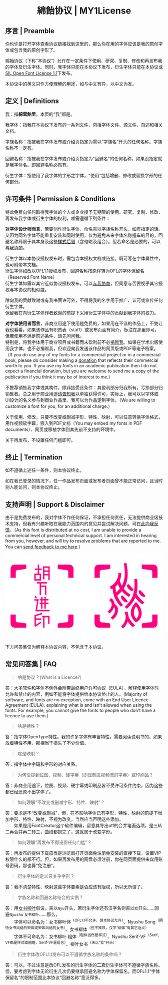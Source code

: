 <h1 align="center">綿飴协议 | MY1License</h1>

## 序言 | Preamble
你也许是打开字体查看协议链接找到这里的，那么你在用的字体应该是我的原创字体或包含我的原创字形了。

綿飴协议（下称“本协议”）允许在一定条件下使用、研究、复制、修改和再发布我的字体及衍生字体。同时，我字体只能在本协议下发布，衍生字体只能在本协议或[SIL Open Font License 1.1](https://scripts.sil.org/OFL)下发布。

本协议中的英文只作方便理解的用途，如与中文有异，以中文为准。

## 定义 | Definitions
我：指**綿雲飴里**。本页的“我”都是。

我字体：指我在本协议下发布的一系列文件，包括字体文件、源文件、自述和相关文档。

字族名称：指被我在字体发布或介绍页指定为需以“字族名”开头的任何名称。字族名称不一定有。

回避名称：指被我在字体发布或介绍页指定为“回避名”的任何名称，如果没指定就是我字体名。即回避名称必然有。

衍生字体：指使用了我字体的字形之字体，“使用”包括增删、修改或替换字形的任何部分。

## 许可条件 | Permission & Conditions
特此免费向任何取得我字体的个人或企业授予无期限的使用、研究、复制、修改、再发布我字体或衍生字体的权利，唯需遵循下列条件：

**对字体设计师而言**，若要创作衍生字体，命名需以字族名称开头，如有指定的话。又因为同名字体不能重复安装和同时使用，仅为避免未来字体名称撞车的目的，回避名称局限于其本身及这些[样式后缀](https://github.com/MY1L/Ctrl/blob/main/abbr.md)（含缩略及组合）。但若命名是必要的，可以[与我协商][isss]。

衍生字体以本协议授权发布时，需包含本授权文档或链接。既可写在字体属性中，也可附带本文档。\
衍生字体如改以OFL1.1授权发布，回避名称按原样转为OFL的字体保留名（Reserved Font Name）\
衍生字体如需以其它近似协议授权发布，可以[与我协商][isss]，但同意与否要视乎其它授权与本协议的相似度。

除向我的贡献致谢或有我书面许可外，不得将我的名字用于推广、认可或宣传任何衍生字体。\
保留我在向衍生字体作者致谢的前提下采用衍生字体中的贡献到我字体的权力。

**对字体使用者而言**，非商业用途下使用是免费的，如果用在不错的作品上，不妨让我也看看。如果该作品有职员表（staff）或发布页面有简介，标注在那里即可。但若使用不满足前述条件，请[先问问我][isss]。\
特别是，将我字体用于商业项目或书籍而未盈利前不必[捐赠我][donation]。如果在学术出版使用我字体，也不必捐赠我，但欢迎向我发送该作品的网页版或PDF等电子档案。（If you do use any of my fonts for a commercial project or in a commercial book, please do consider making a [donation] that reflects their commercial worth to you. If you use my fonts in an academic publication then I do not expect a financial donation, but you are welcome to send me a copy of the publication if you think it may be of interest to me.）

不推荐销售我字体或其构件，除非接受此条件：其盈利部分归我所有，亏损部分归销售者。总之用于商业用途[请告知我][isss]以单独获得许可，实际上，我可以以字体或UI设计的名义参与到商业作品里，我可以为作品定制字体。（We are willing to customize a font for you, for an additional charge.）

关于使用、修改，只要不改变或删减字形、特性、映射，可以任意转换字体格式，用作视频软字幕，嵌入到PDF文档（You may embed my fonts in PDF documents）、网页或移植字体到其先前不支持的环境中。

关于再发布，不设置任何门槛即可。

## 终止 | Termination
如不遵循上述任一条件，则本协议终止。

如在我已登录的情况下，任一作品发布页面或发布者页面曾不能正常访问，且当时别人能访问，则本协议终止。

## 支持声明 | Support & Disclaimer
由于是免费发布的，我对字体不作任何保证，不承担任何责任，无法提供商业级技术支持，但我有兴趣听取在我能力范围内的意见并尝试解决问题，可[在此向我反馈][isss]。（As this font is distributed at no cost, I am unable to provide a commercial level of personal technical support. I am interested in hearing from you, however, and will try to resolve problems that are reported to me. You can [send feedback to me here][isss].）

<p align="center"><a href="https://afdian.net/@FairyFloss" target="_blank"><img src="Seal.svg" alt="签章"></a></p>
<!-- [![Seal](Seal.svg)](https://afdian.net/@FairyFloss)
[MY1L](./LICENSE) -->

[isss]: ../../issues
[donation]: https://afdian.net/@FairyFloss

下方问答集仅为解释本协议内容，不包含于本协议。

## 常见问答集 | FAQ
> 啥是协议？(What is a Licence?)

答：大多软件和字体不例外会附带最终用户许可协议（EULA），解释使用字体时允许和禁止的内容，例如不能将字体提供给本协议终止的人。(Majority of software, and fonts are no exception, come with an End User Licence Agreement (EULA), explaining what is and isn’t allowed when using the fonts. For example, you cannot give the fonts to people who donʼt have a licence to use them.)

> 啥是特性？

答：指字体OpenType特性。我的许多字体有丰富特性，需要阅读说明书的，如果放着特性不用，那相当于损失了不少价值。

> 啥是映射？

答：指字体中字码和字形的对应关系。

> 为何没提到位图、视频、硬字幕（即压制进视频流的字幕）或印刷品？

答：非商业用途下，位图、视频、硬字幕或印刷品皆不受许可条件约束，因为这些都已经还原不出字体了。

> 如何理解“不改变或删减字形、特性、映射”？

答：要求是不“改变或删减”，但，在不影响字体已有字形、特性、映射的前提下增加字形、特性、映射，不视为改变，当然应当声明这些添加。\
　　如果是用FontCreator这个软件编辑，留意其导出otf的合并笔画选项，是三转二再合并再二转三，曲线都损完了，这就属于改变字形。

> 如何理解“再发布不得设置任何门槛”？

答：再发布的提供下载应当是浏览器打开页面免注册免安装的直接下载，设置VIP权限什么的都不行。但，如果再发布用的网盘必须注册，你在同页面提供来宾用账号密码，那也算“免注册”。

> 衍生字体的定义只关乎字形？

答：我不清楚特性、映射这些字体要素是否应该有版权，所以无所谓了。

> 字族名称和回避名称结合的实例？

答：用[女书柳叶](https://github.com/MY1L/Nyushu)假设。需以`Nyu`开头，若衍生字体还有汉字名则需以`女`开头……回避`Nyushu` `女书柳叶`……那么，\
　　字体可以命名为：女书柳叶体<sup>（OFL1.1不允许，但本协议允许）</sup>、Nyushu Song<sup>（期待女书风格的宋体或宋体风格的女书）</sup>、女书柳体<sup>（但不推荐，汉字“柳体”有其它涵义）</sup>\
　　字体不可命名为：女书柳叶 粗体<sup>（粗体当然是样式）</sup>、Nyushu Serif-VF<sup>（Serif、VF都是样式或缩略，Serif-VF是组合）</sup>、柳叶女书<sup>（未以“女”开头）</sup>

> 衍生字体改OFL1.1发布可以不遵循字族名称的条件吗？

答：可以，不过注意是改OFL发布的衍生字体的**二次**衍生字体可不遵循字族名称。但，要考虑到字体无论衍生几次仍要继承回避名称为字体保留名，而OFL1.1“字体保留名”的限制范围比本协议“回避名称”宽泛得多。
